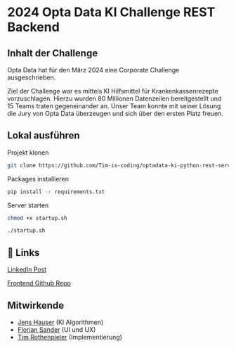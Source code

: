 
# 2024 Opta Data KI Challenge REST Backend

## Inhalt der Challenge

Opta Data hat für den März 2024 eine Corporate Challenge ausgeschrieben. 

Ziel der Challenge war es mittels KI Hilfsmittel für Krankenkassenrezepte vorzuschlagen. Hierzu wurden 80 Millionen Datenzeilen bereitgestellt und 15 Teams traten gegeneinander an. Unser Team konnte mit seiner Lösung die Jury von Opta Data überzeugen und sich über den ersten Platz freuen. 

## Lokal ausführen

Projekt klonen

```bash
git clone https://github.com/Tim-is-coding/optadata-ki-python-rest-server
```

Packages installieren

```bash
pip install -r requirements.txt
```

Server starten
```bash
chmod +x startup.sh
```

```bash
./startup.sh
```

## 🔗 Links

[LinkedIn Post](https://www.linkedin.com/posts/dr-jana-drechsler-333535102_corporatechallenge-ki-wirsindoptadata-activity-7176935350244638721-n-pY?utm_source=share&utm_medium=member_desktop)

[Frontend Github Repo](https://github.com/Tim-is-coding/optadata-ki-challenge-flutter-frontend)

## Mitwirkende

- [Jens Hauser](https://github.com/jenshauser1994) (KI Algorithmen)
- [Florian Sander](https://github.com/flo-is-coding) (UI und UX)
- [Tim Rothenpieler](https://github.com/Tim-is-coding) (Implementierung)
